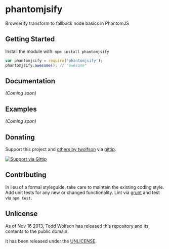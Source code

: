 # phantomjsify

Browserify transform to fallback node basics in PhantomJS

## Getting Started
Install the module with: `npm install phantomjsify`

```javascript
var phantomjsify = require('phantomjsify');
phantomjsify.awesome(); // "awesome"
```

## Documentation
_(Coming soon)_

## Examples
_(Coming soon)_

## Donating
Support this project and [others by twolfson][gittip] via [gittip][].

[![Support via Gittip][gittip-badge]][gittip]

[gittip-badge]: https://rawgithub.com/twolfson/gittip-badge/master/dist/gittip.png
[gittip]: https://www.gittip.com/twolfson/

## Contributing
In lieu of a formal styleguide, take care to maintain the existing coding style. Add unit tests for any new or changed functionality. Lint via [grunt](https://github.com/gruntjs/grunt) and test via `npm test`.

## Unlicense
As of Nov 16 2013, Todd Wolfson has released this repository and its contents to the public domain.

It has been released under the [UNLICENSE][].

[UNLICENSE]: UNLICENSE

